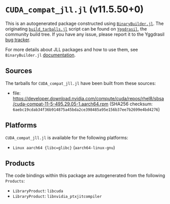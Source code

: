 # `CUDA_compat_jll.jl` (v11.5.50+0)

This is an autogenerated package constructed using [`BinaryBuilder.jl`](https://github.com/JuliaPackaging/BinaryBuilder.jl). The originating [`build_tarballs.jl`](https://github.com/JuliaPackaging/Yggdrasil/blob/637e32fece518c27e7b7204da679db92205e357a/C/CUDA/CUDA_compat/build_tarballs.jl) script can be found on [`Yggdrasil`](https://github.com/JuliaPackaging/Yggdrasil/), the community build tree.  If you have any issue, please report it to the Yggdrasil [bug tracker](https://github.com/JuliaPackaging/Yggdrasil/issues).

For more details about JLL packages and how to use them, see `BinaryBuilder.jl` [documentation](https://juliapackaging.github.io/BinaryBuilder.jl/dev/jll/).

## Sources

The tarballs for `CUDA_compat_jll.jl` have been built from these sources:

* file: https://developer.download.nvidia.com/compute/cuda/repos/rhel8/sbsa/cuda-compat-11-5-495.29.05-1.aarch64.rpm (SHA256 checksum: `6aebc19cdab34f36b914875a45bda2ce398485a95e156b37ee7b2699e4bd4276`)

## Platforms

`CUDA_compat_jll.jl` is available for the following platforms:

* `Linux aarch64 {libc=glibc}` (`aarch64-linux-gnu`)

## Products

The code bindings within this package are autogenerated from the following `Products`:

* `LibraryProduct`: `libcuda`
* `LibraryProduct`: `libnvidia_ptxjitcompiler`
